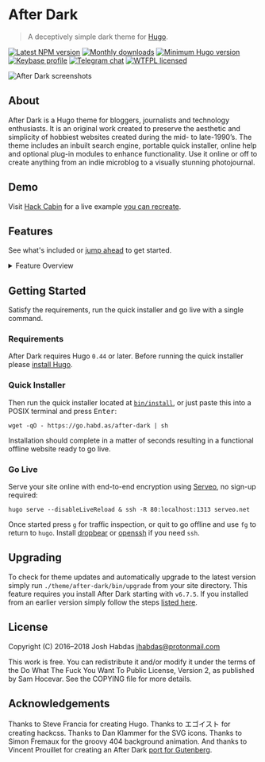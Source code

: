 # After Dark

> A deceptively simple dark theme for [Hugo].

[![Latest NPM version](https://img.shields.io/npm/v/after-dark.svg?style=flat-square)](https://www.npmjs.com/package/after-dark)
[![Monthly downloads](https://img.shields.io/npm/dm/after-dark.svg?style=flat-square)](https://www.npmjs.com/package/after-dark)
[![Minimum Hugo version](https://img.shields.io/badge/hugo->%3D%200.44-FF4088.svg?style=flat-square)](https://gohugo.io)
[![Keybase profile](https://img.shields.io/badge/pm-keybase-4c8eff.svg?style=flat-square&longCache=true)](https://keybase.io/jhabdas)
[![Telegram chat](https://img.shields.io/badge/chat-telegram-32AFED.svg?style=flat-square&longCache=true)][1]
[![WTFPL licensed](https://img.shields.io/npm/l/after-dark.svg?style=flat-square&longCache=true)](https://git.habd.as/comfusion/after-dark/src/branch/master/COPYING)

![After Dark screenshots](https://git.habd.as/comfusion/after-dark/raw/branch/master/images/docs/minimal-mac.png)

## About

After Dark is a Hugo theme for bloggers, journalists and technology enthusiasts. It is an original work created to preserve the aesthetic and simplicity of hobbiest websites created during the mid- to late-1990’s. The theme includes an inbuilt search engine, portable quick installer, online help and optional plug-in modules to enhance functionality. Use it online or off to create anything from an indie microblog to a visually stunning photojournal.

## Demo

Visit [Hack Cabin](https://hackcabin.com) for a live example [you can recreate](https://go.habd.as/zero-to-http-2).

## Features

See what's included or [jump ahead](#getting-started) to get started.

<details>
<summary>Feature Overview</summary>

Feature | Summary
--------|--------
Quick Installer | One command is all you need to get started with After Dark.
Online Help | Learn to use the theme with convenient help from within your site.
Module System | Add functionality with prebuilt modules designed to compliment your site.
Section Menu | Display a contextual site-wide navigation with links to content.
Display Variants | Customize look-and-feel with one of eight included display variations.
Custom Styles | Add to, adjust or disable theme styles for complete design control.
Trim Color | Define the color used to display borders around your site.
SVG Favicon | Push browser standards forward by decorating your site with an SVG favicon.
Fuzzy Search | Find and share indexable content anywhere on your site. No registration required.
Code Highlighter | Highlight code in over 160 languages without requiring JavaScript.
Post Images | Add graphics to your posts without touching an image editor.
Lazy Loading | Boost page speed and save bandwidth by deferring assets you define.
Social Engagement | Share links to your site with large images on Facebook, Twitter, Telegram and more.
Search Optimization | Give crawlers rich information about your site structure and content.
Modification Dating | Recently updated content is flagged and made more discoverable to readers.
Index Blocking | Hide pages from search engines without modifying robots.txt.
Referrer Policy | Help protect your visitors from nosy neighbors with a simple site-wide policy.
Snippets | Display alerts, cards, progress indicators and easily build great-looking forms.
Related Content | Display links to relevant content below blog posts automatically.
Table of Contents | Create collapsable content summaries with deep link and smooth-scroll support.
Error Page | Entertain users when errors occur by giving them a glimpse inside the machine.
</details>

## Getting Started

Satisfy the requirements, run the quick installer and go live with a single command.

### Requirements

After Dark requires Hugo `0.44` or later. Before running the quick installer please [install Hugo](https://gohugo.io/getting-started/installing).

### Quick Installer

Then run the quick installer located at [`bin/install`](https://git.habd.as/comfusion/after-dark/src/branch/master/bin/install), or just paste this into a POSIX terminal and press <kbd>Enter</kbd>:

```shell
wget -qO - https://go.habd.as/after-dark | sh
```

Installation should complete in a matter of seconds resulting in a functional offline website ready to go live.

### Go Live

Serve your site online with end-to-end encryption using [Serveo], no sign-up required:

```
hugo serve --disableLiveReload & ssh -R 80:localhost:1313 serveo.net
```

Once started press `g` for traffic inspection, or quit to go offline and use `fg` to return to `hugo`. Install [dropbear] or [openssh] if you need `ssh`.

## Upgrading

To check for theme updates and automatically upgrade to the latest version simply run `./theme/after-dark/bin/upgrade` from your site directory. This feature requires you install After Dark starting with `v6.7.5`. If you installed from an earlier version simply follow the steps [listed here](https://git.habd.as/comfusion/after-dark/commit/6415250769c9c78338893f98b5ab9b77968053f7).

## License

Copyright (C) 2016–2018 Josh Habdas <jhabdas@protonmail.com>

This work is free. You can redistribute it and/or modify it under the
terms of the Do What The Fuck You Want To Public License, Version 2,
as published by Sam Hocevar. See the COPYING file for more details.

## Acknowledgements

Thanks to Steve Francia for creating Hugo. Thanks to エゴイスト for creating hackcss. Thanks to Dan Klammer for the SVG icons. Thanks to Simon Fremaux for the groovy 404 background animation. And thanks to Vincent Prouillet for creating an After Dark [port for Gutenberg](https://www.getgutenberg.io/themes/after-dark/).

[1]: https://t.me/joinchat/Iw_6FEhmKL9sPUAukX9jzg
[Hugo]: https://gohugo.io/
[Serveo]: https://serveo.net
[dropbear]: https://matt.ucc.asn.au/dropbear/dropbear.html
[openssh]: https://www.openssh.com
